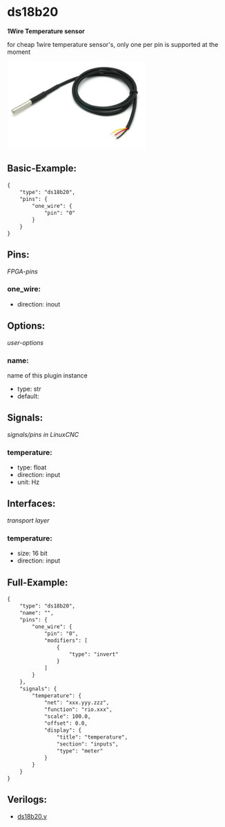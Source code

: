 # ds18b20
**1Wire Temperature sensor**

for cheap 1wire temperature sensor's, only one per pin is supported at the moment


![image.png](image.png)

## Basic-Example:
```
{
    "type": "ds18b20",
    "pins": {
        "one_wire": {
            "pin": "0"
        }
    }
}
```

## Pins:
*FPGA-pins*
### one_wire:

 * direction: inout


## Options:
*user-options*
### name:
name of this plugin instance

 * type: str
 * default: 


## Signals:
*signals/pins in LinuxCNC*
### temperature:

 * type: float
 * direction: input
 * unit: Hz


## Interfaces:
*transport layer*
### temperature:

 * size: 16 bit
 * direction: input


## Full-Example:
```
{
    "type": "ds18b20",
    "name": "",
    "pins": {
        "one_wire": {
            "pin": "0",
            "modifiers": [
                {
                    "type": "invert"
                }
            ]
        }
    },
    "signals": {
        "temperature": {
            "net": "xxx.yyy.zzz",
            "function": "rio.xxx",
            "scale": 100.0,
            "offset": 0.0,
            "display": {
                "title": "temperature",
                "section": "inputs",
                "type": "meter"
            }
        }
    }
}
```

## Verilogs:
 * [ds18b20.v](ds18b20.v)
